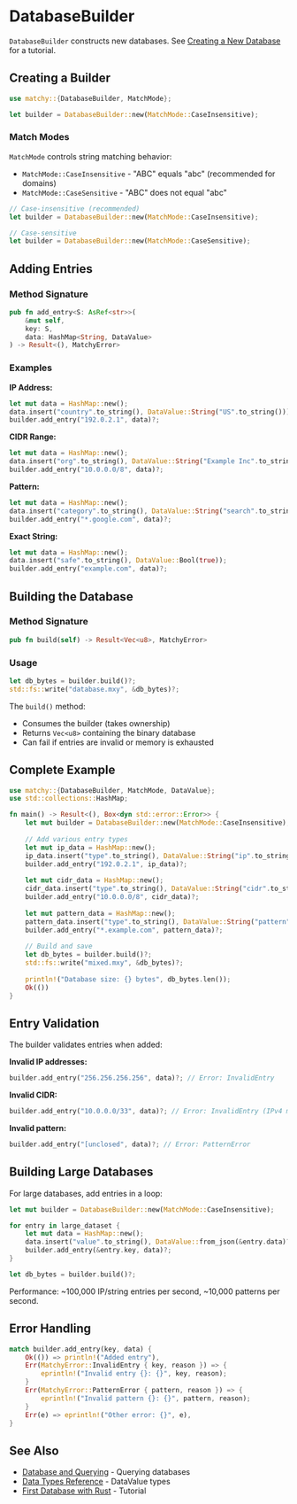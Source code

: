 # DatabaseBuilder

`DatabaseBuilder` constructs new databases. See [Creating a New Database](../getting-started/api-rust-first.md)
for a tutorial.

## Creating a Builder

```rust
use matchy::{DatabaseBuilder, MatchMode};

let builder = DatabaseBuilder::new(MatchMode::CaseInsensitive);
```

### Match Modes

`MatchMode` controls string matching behavior:

- `MatchMode::CaseInsensitive` - "ABC" equals "abc" (recommended for domains)
- `MatchMode::CaseSensitive` - "ABC" does not equal "abc"

```rust
// Case-insensitive (recommended)
let builder = DatabaseBuilder::new(MatchMode::CaseInsensitive);

// Case-sensitive
let builder = DatabaseBuilder::new(MatchMode::CaseSensitive);
```

## Adding Entries

### Method Signature

```rust
pub fn add_entry<S: AsRef<str>>(
    &mut self,
    key: S,
    data: HashMap<String, DataValue>
) -> Result<(), MatchyError>
```

### Examples

**IP Address:**
```rust
let mut data = HashMap::new();
data.insert("country".to_string(), DataValue::String("US".to_string()));
builder.add_entry("192.0.2.1", data)?;
```

**CIDR Range:**
```rust
let mut data = HashMap::new();
data.insert("org".to_string(), DataValue::String("Example Inc".to_string()));
builder.add_entry("10.0.0.0/8", data)?;
```

**Pattern:**
```rust
let mut data = HashMap::new();
data.insert("category".to_string(), DataValue::String("search".to_string()));
builder.add_entry("*.google.com", data)?;
```

**Exact String:**
```rust
let mut data = HashMap::new();
data.insert("safe".to_string(), DataValue::Bool(true));
builder.add_entry("example.com", data)?;
```

## Building the Database

### Method Signature

```rust
pub fn build(self) -> Result<Vec<u8>, MatchyError>
```

### Usage

```rust
let db_bytes = builder.build()?;
std::fs::write("database.mxy", &db_bytes)?;
```

The `build()` method:
- Consumes the builder (takes ownership)
- Returns `Vec<u8>` containing the binary database
- Can fail if entries are invalid or memory is exhausted

## Complete Example

```rust
use matchy::{DatabaseBuilder, MatchMode, DataValue};
use std::collections::HashMap;

fn main() -> Result<(), Box<dyn std::error::Error>> {
    let mut builder = DatabaseBuilder::new(MatchMode::CaseInsensitive);
    
    // Add various entry types
    let mut ip_data = HashMap::new();
    ip_data.insert("type".to_string(), DataValue::String("ip".to_string()));
    builder.add_entry("192.0.2.1", ip_data)?;
    
    let mut cidr_data = HashMap::new();
    cidr_data.insert("type".to_string(), DataValue::String("cidr".to_string()));
    builder.add_entry("10.0.0.0/8", cidr_data)?;
    
    let mut pattern_data = HashMap::new();
    pattern_data.insert("type".to_string(), DataValue::String("pattern".to_string()));
    builder.add_entry("*.example.com", pattern_data)?;
    
    // Build and save
    let db_bytes = builder.build()?;
    std::fs::write("mixed.mxy", &db_bytes)?;
    
    println!("Database size: {} bytes", db_bytes.len());
    Ok(())
}
```

## Entry Validation

The builder validates entries when added:

**Invalid IP addresses:**
```rust
builder.add_entry("256.256.256.256", data)?; // Error: InvalidEntry
```

**Invalid CIDR:**
```rust
builder.add_entry("10.0.0.0/33", data)?; // Error: InvalidEntry (IPv4 max is /32)
```

**Invalid pattern:**
```rust
builder.add_entry("[unclosed", data)?; // Error: PatternError
```

## Building Large Databases

For large databases, add entries in a loop:

```rust
let mut builder = DatabaseBuilder::new(MatchMode::CaseInsensitive);

for entry in large_dataset {
    let mut data = HashMap::new();
    data.insert("value".to_string(), DataValue::from_json(&entry.data)?);
    builder.add_entry(&entry.key, data)?;
}

let db_bytes = builder.build()?;
```

Performance: ~100,000 IP/string entries per second, ~10,000 patterns per second.

## Error Handling

```rust
match builder.add_entry(key, data) {
    Ok(()) => println!("Added entry"),
    Err(MatchyError::InvalidEntry { key, reason }) => {
        eprintln!("Invalid entry {}: {}", key, reason);
    }
    Err(MatchyError::PatternError { pattern, reason }) => {
        eprintln!("Invalid pattern {}: {}", pattern, reason);
    }
    Err(e) => eprintln!("Other error: {}", e),
}
```

## See Also

- [Database and Querying](database-query.md) - Querying databases
- [Data Types Reference](data-types-ref.md) - DataValue types
- [First Database with Rust](../getting-started/api-rust-first.md) - Tutorial
